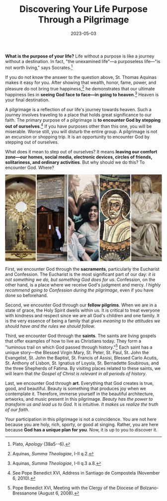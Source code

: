 ﻿---
title: Discovering Your Life Purpose Through a Pilgrimage
featuredImage: moses.jpg
format: Article
date: 2023-05-03
category:
  - Pilgrimage
excerpt: Discover the purpose of your life through a pilgrimage. Encounter God through the sacraments, fellow pilgrims, saints, and art. Stepping out of your comfort zone is necessary to find your unique plan. Remember, life without a purpose is like a journey without a destination.
---

**What is the purpose of your life?** Life without a purpose is like a journey without a destination. In fact, "the unexamined life"—a purposeless life—"is not worth living," says Socrates.[^1]

If you do not know the answer to the question above, St. Thomas Aquinas makes it easy for you. After showing that wealth, honor, fame, power, and pleasure do not bring true happiness,[^2] he demonstrates that our ultimate happiness lies in **seeing God face to face—in going to heaven**.[^3] Heaven is your final destination.

A pilgrimage is a reflection of our life's journey towards heaven. Such a journey involves traveling to a place that holds great significance to our faith. The primary purpose of a pilgrimage is **to encounter God by stepping out of ourselves**.[^4] If you have purposes other than this one, you will be miserable. Worse still, you will disturb the entire group. A pilgrimage is not an excursion or shopping trip. It is an opportunity to encounter God by stepping out of ourselves.

What does it mean to step out of ourselves? It means **leaving our comfort zone—our homes, social media, electronic devices, circles of friends, solitariness, and ordinary activities**. But why should we do this? To encounter God. Where?

![Places of Encounter with God sacraments eucharist confession fellow pilgrims saints art](encounter.jpg 'Places of Encounter with God')

First, we encounter God through the **sacraments**, particularly the Eucharist and Confession. The Eucharist is the most significant part of our day: *it is not something we do, but something God does for us*. Confession, on the other hand, is a place where we receive God's judgment and mercy. *I highly recommend going to Confession during the pilgrimage*, even if you have done so beforehand.

Second, we encounter God through our **fellow pilgrims**. When we are in a state of grace, the Holy Spirit dwells within us. It is critical to treat everyone with kindness and respect since we are all God's children and one family. It is the very essence of being a family that *gives meaning to the attitudes we should have and the rules we should follow*.

Third, we encounter God through the **saints**. The saints are living gospels that offer examples of how to live as Christians today. They form a "luminous trail on which God passed through history."[^5] Each saint has a unique story—the Blessed Virgin Mary, St. Peter, St. Paul, St. John the Evangelist, St. John the Baptist, St. Francis of Assisi, Blessed Carlo Acutis, St. Anthony of Lisbon, St. Ignatius of Loyola, St. Bernadette Soubirous, and the three Shepherds of Fatima. By visiting places related to these saints, we will learn that *the Gospel of Christ is relevant in all periods of history*.

Last, we encounter God through **art**. Everything that God creates is true, good, and beautiful. Beauty is something that produces joy when we contemplate it. Therefore, immerse yourself in the beautiful architecture, artworks, and music present in this pilgrimage. *Beauty has the power to transform us and lead us to God*. It is intuitive. *It makes us realize the truth of our faith*.

Your participation in this pilgrimage is not a coincidence. You are not here because you are holy, rich, sporty, or good at singing. Rather, you are here because **God has a unique plan for you**. Now, it is up to you to discover it.

[^1]: Plato, *Apology* (38a5--6).

[^2]: Aquinas, *Summa Theologiae*, I-II q.2.

[^3]: Aquinas, *Summa Theologiae*, I-II q.3 a.8.

[^4]: See Pope Benedict XVI, Address in Santiago de Compostela (November 6, 2010).

[^5]: Pope Benedict XVI, Meeting with the Clergy of the Diocese of Bolzano-Bressanone (August 6, 2008).

